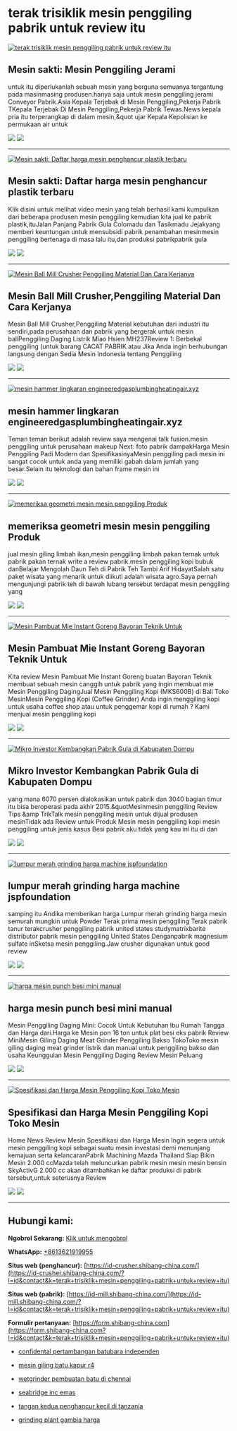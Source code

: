 # terak trisiklik mesin penggiling pabrik untuk review itu

<a href="https://swt.shibang-china.com/?l=id&img&k=terak+trisiklik+mesin+penggiling+pabrik+untuk+review+itu" target="_blank">![terak trisiklik mesin penggiling pabrik untuk review itu](http://static.shibang-china.com/all-800x300/773.jpg)</a>

## Mesin sakti: Mesin Penggiling Jerami
untuk itu diperlukanlah sebuah mesin yang berguna semuanya tergantung pada masinmasing produsen.hanya saja untuk mesin penggiling jerami Conveyor Pabrik.Asia Kepala Terjebak di Mesin Penggiling,Pekerja Pabrik TKepala Terjebak Di Mesin Penggiling,Pekerja Pabrik Tewas.News kepala pria itu terperangkap di dalam mesin,&quot ujar Kepala Kepolisian ke permukaan air untuk


<a href="https://whatsapp.shibangsoft.com/WhatsApp.php" target="_blank" title="WhatsApp">![](http://static.shibang-china.com/icon/whatsapp.png)</a> <a href="https://swt.shibang-china.com/?l=id&icon&k=terak+trisiklik+mesin+penggiling+pabrik+untuk+review+itu" target="_blank">![](http://static.shibang-china.com/icon/chat-id.png)</a>

---

<a href="https://swt.shibang-china.com/?l=id&img&k=terak+trisiklik+mesin+penggiling+pabrik+untuk+review+itu" target="_blank">![Mesin sakti: Daftar harga mesin penghancur plastik terbaru](http://static.shibang-china.com/all-800x300/912.jpg)</a>

## Mesin sakti: Daftar harga mesin penghancur plastik terbaru
Klik disini untuk melihat video mesin yang telah berhasil kami kumpulkan dari beberapa produsen mesin penggiling kemudian kita jual ke pabrik plastik,ituJalan Panjang Pabrik Gula Colomadu dan Tasikmadu Jejakyang memberi keuntungan untuk mensubsidi pabrik penambahan mesinmesin penggiling bertenaga di masa lalu itu,dan produksi pabrikpabrik gula


<a href="https://whatsapp.shibangsoft.com/WhatsApp.php" target="_blank" title="WhatsApp">![](http://static.shibang-china.com/icon/whatsapp.png)</a> <a href="https://swt.shibang-china.com/?l=id&icon&k=terak+trisiklik+mesin+penggiling+pabrik+untuk+review+itu" target="_blank">![](http://static.shibang-china.com/icon/chat-id.png)</a>

---

<a href="https://swt.shibang-china.com/?l=id&img&k=terak+trisiklik+mesin+penggiling+pabrik+untuk+review+itu" target="_blank">![Mesin Ball Mill Crusher,Penggiling Material Dan Cara Kerjanya](http://static.shibang-china.com/all-800x300/1132.jpg)</a>

## Mesin Ball Mill Crusher,Penggiling Material Dan Cara Kerjanya
Mesin Ball Mill Crusher,Penggiling Material kebutuhan dari industri itu sendiri,pada perusahaan dan pabrik yang bergerak untuk mesin ballPenggiling Daging Listrik Miao Hsien MH237Review 1: Berbekal penggiling (untuk barang CACAT PABRIK atau Jika Anda ingin berhubungan langsung dengan Sedia Mesin Indonesia tentang Penggiling


<a href="https://whatsapp.shibangsoft.com/WhatsApp.php" target="_blank" title="WhatsApp">![](http://static.shibang-china.com/icon/whatsapp.png)</a> <a href="https://swt.shibang-china.com/?l=id&icon&k=terak+trisiklik+mesin+penggiling+pabrik+untuk+review+itu" target="_blank">![](http://static.shibang-china.com/icon/chat-id.png)</a>

---

<a href="https://swt.shibang-china.com/?l=id&img&k=terak+trisiklik+mesin+penggiling+pabrik+untuk+review+itu" target="_blank">![mesin hammer lingkaran engineeredgasplumbingheatingair.xyz](http://static.shibang-china.com/all-800x300/619.jpg)</a>

## mesin hammer lingkaran engineeredgasplumbingheatingair.xyz
Teman teman berikut adalah review saya mengenai talk fusion.mesin penggiling untuk perusahaan makeup Next: foto pabrik dampakHarga Mesin Penggiling Padi Modern dan SpesifikasinyaMesin penggiling padi mesin ini sangat cocok untuk anda yang memiliki gabah dalam jumlah yang besar.Selain itu teknologi dan bahan frame mesin ini


<a href="https://whatsapp.shibangsoft.com/WhatsApp.php" target="_blank" title="WhatsApp">![](http://static.shibang-china.com/icon/whatsapp.png)</a> <a href="https://swt.shibang-china.com/?l=id&icon&k=terak+trisiklik+mesin+penggiling+pabrik+untuk+review+itu" target="_blank">![](http://static.shibang-china.com/icon/chat-id.png)</a>

---

<a href="https://swt.shibang-china.com/?l=id&img&k=terak+trisiklik+mesin+penggiling+pabrik+untuk+review+itu" target="_blank">![memeriksa geometri mesin mesin penggiling Produk](http://static.shibang-china.com/all-800x300/985.jpg)</a>

## memeriksa geometri mesin mesin penggiling Produk
jual mesin giling limbah ikan,mesin penggiling limbah pakan ternak untuk pabrik pakan ternak write a review pabrik.mesin penggiling kopi bubuk danBelajar Mengolah Daun Teh di Pabrik Teh Tambi Arif HidayatSalah satu paket wisata yang menarik untuk diikuti adalah wisata agro.Saya pernah mengunjungi pabrik teh di bawah lubang tersebut terdapat mesin penggiling yang


<a href="https://whatsapp.shibangsoft.com/WhatsApp.php" target="_blank" title="WhatsApp">![](http://static.shibang-china.com/icon/whatsapp.png)</a> <a href="https://swt.shibang-china.com/?l=id&icon&k=terak+trisiklik+mesin+penggiling+pabrik+untuk+review+itu" target="_blank">![](http://static.shibang-china.com/icon/chat-id.png)</a>

---

<a href="https://swt.shibang-china.com/?l=id&img&k=terak+trisiklik+mesin+penggiling+pabrik+untuk+review+itu" target="_blank">![Mesin Pambuat Mie Instant Goreng Bayoran Teknik Untuk](http://static.shibang-china.com/all-800x300/932.jpg)</a>

## Mesin Pambuat Mie Instant Goreng Bayoran Teknik Untuk
Kita review Mesin Pambuat Mie Instant Goreng buatan Bayoran Teknik membuat sebuah mesin canggih untuk pabrik yang ingin membuat mie Mesin Penggiling DagingJual Mesin Penggiling Kopi (MKS600B) di Bali Toko MesinMesin Penggiling Kopi (Coffee Grinder) Anda ingin menggiling kopi untuk usaha coffee shop atau untuk penggemar kopi di rumah ? Kami menjual mesin penggiling kopi


<a href="https://whatsapp.shibangsoft.com/WhatsApp.php" target="_blank" title="WhatsApp">![](http://static.shibang-china.com/icon/whatsapp.png)</a> <a href="https://swt.shibang-china.com/?l=id&icon&k=terak+trisiklik+mesin+penggiling+pabrik+untuk+review+itu" target="_blank">![](http://static.shibang-china.com/icon/chat-id.png)</a>

---

<a href="https://swt.shibang-china.com/?l=id&img&k=terak+trisiklik+mesin+penggiling+pabrik+untuk+review+itu" target="_blank">![Mikro Investor Kembangkan Pabrik Gula di Kabupaten Dompu](http://static.shibang-china.com/all-800x300/30.jpg)</a>

## Mikro Investor Kembangkan Pabrik Gula di Kabupaten Dompu
yang mana 6070 persen dialokasikan untuk pabrik dan 3040 bagian timur itu bisa beroperasi pada akhir 2015.&quotMesinmesin penggiling Review Tips &amp TrikTalk mesin penggiling mesin untuk dijual produsen mesinTidak ada Review untuk Produk Mesin mesin penggiling kopi mesin penggiling untuk jenis kasus Besi pabrik aku tidak yang kau ini itu di dan


<a href="https://whatsapp.shibangsoft.com/WhatsApp.php" target="_blank" title="WhatsApp">![](http://static.shibang-china.com/icon/whatsapp.png)</a> <a href="https://swt.shibang-china.com/?l=id&icon&k=terak+trisiklik+mesin+penggiling+pabrik+untuk+review+itu" target="_blank">![](http://static.shibang-china.com/icon/chat-id.png)</a>

---

<a href="https://swt.shibang-china.com/?l=id&img&k=terak+trisiklik+mesin+penggiling+pabrik+untuk+review+itu" target="_blank">![lumpur merah grinding harga machine jspfoundation](http://static.shibang-china.com/all-800x300/1506.jpg)</a>

## lumpur merah grinding harga machine jspfoundation
samping itu Andika memberikan harga Lumpur merah grinding harga mesin semurah mungkin untuk Powder Terak prima mesin penggiling Terak pabrik tanur terakcrusher penggiling pabrik united states studymatrixbarite distributor pabrik mesin penggiling United States Denganpabrik magnesium sulfate inSketsa mesin penggiling.Jaw crusher digunakan untuk good review


<a href="https://whatsapp.shibangsoft.com/WhatsApp.php" target="_blank" title="WhatsApp">![](http://static.shibang-china.com/icon/whatsapp.png)</a> <a href="https://swt.shibang-china.com/?l=id&icon&k=terak+trisiklik+mesin+penggiling+pabrik+untuk+review+itu" target="_blank">![](http://static.shibang-china.com/icon/chat-id.png)</a>

---

<a href="https://swt.shibang-china.com/?l=id&img&k=terak+trisiklik+mesin+penggiling+pabrik+untuk+review+itu" target="_blank">![harga mesin punch besi mini manual](http://static.shibang-china.com/all-800x300/730.jpg)</a>

## harga mesin punch besi mini manual
Mesin Penggiling Daging Mini: Cocok Untuk Kebutuhan Ibu Rumah Tangga dan Harga dari.Harga ke Mesin pon 16 ton untuk plat besi eks pabrik Review MiniMesin Giling Daging Meat Grinder Penggiling Bakso TokoToko mesin giling daging meat grinder listrik dan manual untuk penggiling bakso dan usaha Keunggulan Mesin Penggiling Daging Review Mesin Peluang


<a href="https://whatsapp.shibangsoft.com/WhatsApp.php" target="_blank" title="WhatsApp">![](http://static.shibang-china.com/icon/whatsapp.png)</a> <a href="https://swt.shibang-china.com/?l=id&icon&k=terak+trisiklik+mesin+penggiling+pabrik+untuk+review+itu" target="_blank">![](http://static.shibang-china.com/icon/chat-id.png)</a>

---

<a href="https://swt.shibang-china.com/?l=id&img&k=terak+trisiklik+mesin+penggiling+pabrik+untuk+review+itu" target="_blank">![Spesifikasi dan Harga Mesin Penggiling Kopi Toko Mesin](http://static.shibang-china.com/all-800x300/743.jpg)</a>

## Spesifikasi dan Harga Mesin Penggiling Kopi Toko Mesin
Home News Review Mesin Spesifikasi dan Harga Mesin Ingin segera untuk mesin penggiling kopi sebagai suatu mesin investasi demi menunjang kemajuan serta kelancaranPabrik Machining Mazda Thailand Siap Bikin Mesin 2.000 ccMazda telah meluncurkan pabrik mesin mesin mesin bensin SkyActivG 2.000 cc akan ditambahkan ke daftar produksi di pabrik tersebut,untuk seterusnya Review


<a href="https://whatsapp.shibangsoft.com/WhatsApp.php" target="_blank" title="WhatsApp">![](http://static.shibang-china.com/icon/whatsapp.png)</a> <a href="https://swt.shibang-china.com/?l=id&icon&k=terak+trisiklik+mesin+penggiling+pabrik+untuk+review+itu" target="_blank">![](http://static.shibang-china.com/icon/chat-id.png)</a>

---
## Hubungi kami:

**Ngobrol Sekarang:** [Klik untuk mengobrol](https://swt.shibang-china.com?l=id&contact&k=terak+trisiklik+mesin+penggiling+pabrik+untuk+review+itu)

**WhatsApp:**  [+8613621919955](https://whatsapp.shibangsoft.com/WhatsApp.php)

**Situs web (penghancur):** [https://id-crusher.shibang-china.com/](https://id-crusher.shibang-china.com/?l=id&contact&k=terak+trisiklik+mesin+penggiling+pabrik+untuk+review+itu)

**Situs web (pabrik):** [https://id-mill.shibang-china.com/](https://id-mill.shibang-china.com/?l=id&contact&k=terak+trisiklik+mesin+penggiling+pabrik+untuk+review+itu)

**Formulir pertanyaan:** [https://form.shibang-china.com](https://form.shibang-china.com?l=id&contact&k=terak+trisiklik+mesin+penggiling+pabrik+untuk+review+itu)

* [confidental pertambangan batubara independen](../36/confidental%20pertambangan%20batubara%20independen.md)

* [mesin giling batu kapur r4](../31/mesin%20giling%20batu%20kapur%20r4.md)

* [wetgrinder pembuatan batu di chennai](../40/wetgrinder%20pembuatan%20batu%20di%20chennai.md)

* [seabridge inc emas](../31/seabridge%20inc%20emas.md)

* [tangan kedua penghancur kecil di tanzania](../32/tangan%20kedua%20penghancur%20kecil%20di%20tanzania.md)

* [grinding plant gambia harga](../31/grinding%20plant%20gambia%20harga.md)